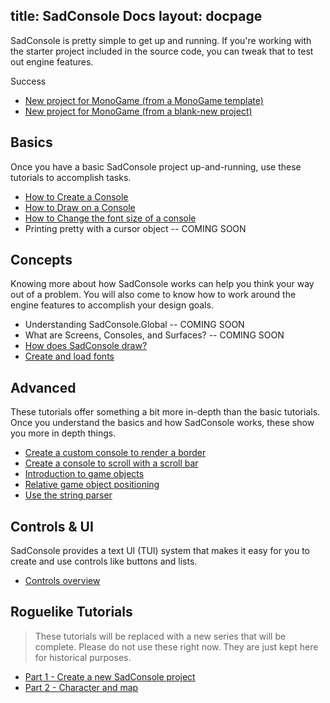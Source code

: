 title: SadConsole Docs
layout: docpage
---

SadConsole is pretty simple to get up and running. If you're working with the starter project included in the source code, you can tweak that to test out engine features. 

<span class="label label-success">Success</span>

* [New project for MonoGame (from a MonoGame template)](monogame-template.md)
* [New project for MonoGame (from a blank-new project)](create-a-new-sadconsole-project.md)

## Basics

Once you have a basic SadConsole project up-and-running, use these tutorials to accomplish tasks.

* [How to Create a Console](how-to-create-and-print-on-a-console.md)
* [How to Draw on a Console](how-to-draw-on-a-console.md)
* [How to Change the font size of a console](basic-font-information.md#change-the-font-of-a-console)
* Printing pretty with a cursor object -- COMING SOON

## Concepts

Knowing more about how SadConsole works can help you think your way out of a problem. You will also come to know how to work around the engine features to accomplish your design goals.

* Understanding SadConsole.Global -- COMING SOON
* What are Screens, Consoles, and Surfaces? -- COMING SOON
* [How does SadConsole draw?](how-sadconsole-draws-to-the-screen.md)
* [Create and load fonts](basic-font-information.md)

## Advanced

These tutorials offer something a bit more in-depth than the basic tutorials. Once you understand the basics and how SadConsole works, these show you more in depth things.

* [Create a custom console to render a border](create-a-bordered-console.md)
* [Create a console to scroll with a scroll bar](make-a-scrolling-console.md)
* [Introduction to game objects](how-to-create-a-gameobject.md)
* [Relative game object positioning](displaying-gameobjects-on-a-console-viewarea.md)
* [Use the string parser](string-parser.md)

## Controls & UI

SadConsole provides a text UI (TUI) system that makes it easy for you to create and use controls like buttons and lists.

* [Controls overview](controls-overview.md)

## Roguelike Tutorials

>These tutorials will be replaced with a new series that will be complete. Please do not use these right now. They are just kept here for historical purposes.

* [Part 1 - Create a new SadConsole project](part-1---create-a-new-project.md)
* [Part 2 - Character and map](part-2---character-and-map.md)